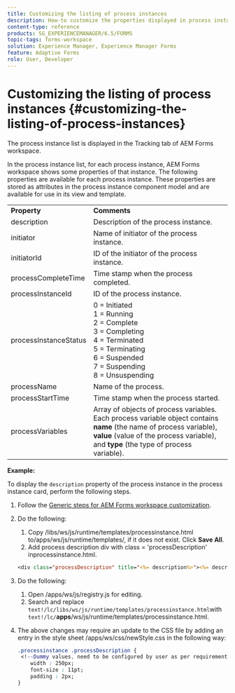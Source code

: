 ```yaml
---
title: Customizing the listing of process instances
description: How-to customize the properties displayed in process instance in AEM Forms workspace.
content-type: reference
products: SG_EXPERIENCEMANAGER/6.5/FORMS
topic-tags: forms-workspace
solution: Experience Manager, Experience Manager Forms
feature: Adaptive Forms
role: User, Developer
---
```

# Customizing the listing of process instances {#customizing-the-listing-of-process-instances}

The process instance list is displayed in the Tracking tab of AEM Forms workspace.

In the process instance list, for each process instance, AEM Forms workspace shows some properties of that instance. The following properties are available for each process instance. These properties are stored as attributes in the process instance component model and are available for use in its view and template.

<table>
 <tbody>
  <tr>
   <td><strong>Property</strong></td>
   <td><strong>Comments</strong></td>
  </tr>
  <tr>
   <td>description</td>
   <td>Description of the process instance.</td>
  </tr>
  <tr>
   <td>initiator</td>
   <td>Name of initiator of the process instance.</td>
  </tr>
  <tr>
   <td>initiatorId</td>
   <td>ID of the initiator of the process instance.</td>
  </tr>
  <tr>
   <td>processCompleteTime</td>
   <td>Time stamp when the process completed.</td>
  </tr>
  <tr>
   <td>processInstanceId</td>
   <td>ID of the process instance.</td>
  </tr>
  <tr>
   <td>processInstanceStatus</td>
   <td>0 = Initiated<br /> 1 = Running<br /> 2 = Complete<br /> 3 = Completing<br /> 4 = Terminated<br /> 5 = Terminating<br /> 6 = Suspended<br /> 7 = Suspending<br /> 8 = Unsuspending</td>
  </tr>
  <tr>
   <td>processName</td>
   <td>Name of the process.</td>
  </tr>
  <tr>
   <td>processStartTime</td>
   <td>Time stamp when the process started.</td>
  </tr>
  <tr>
   <td>processVariables</td>
   <td>Array of objects of process variables. Each process variable object contains <strong>name</strong> (the name of process variable), <strong>value</strong> (value of the process variable), and<strong> type</strong> (the type of process variable).</td>
  </tr>
 </tbody>
</table>

**Example:**

To display the `description` property of the process instance in the process instance card, perform the following steps.

1. Follow the [Generic steps for AEM Forms workspace customization](/help/forms/using/generic-steps-html-workspace-customization.md).
1. Do the following:

    1. Copy /libs/ws/js/runtime/templates/processinstance.html to/apps/ws/js/runtime/templates/, if it does not exist. Click **Save All**.
    1. Add process description div with class = 'processDescription' inprocessinstance.html.

   ```jsp
   <div class="processDescription" title="<%= description%>"><%= description%></div>
   ```

1. Do the following:

    1. Open /apps/ws/js/registry.js for editing.
    1. Search and replace `text!/lc/libs/ws/js/runtime/templates/processinstance.html`with `text!/lc/`**apps**/ws/js/runtime/templates/processinstance.html.

1. The above changes may require an update to the CSS file by adding an entry in the style sheet /apps/ws/css/newStyle.css in the following way:

   ```css
   .processinstance .processDescription {
    <!--Dummy values, need to be configured by user as per requirement and user can add or delete any property depending upon requirement-->
       width : 250px;
       font-size : 11pt;
       padding : 2px;
   }
   ```
